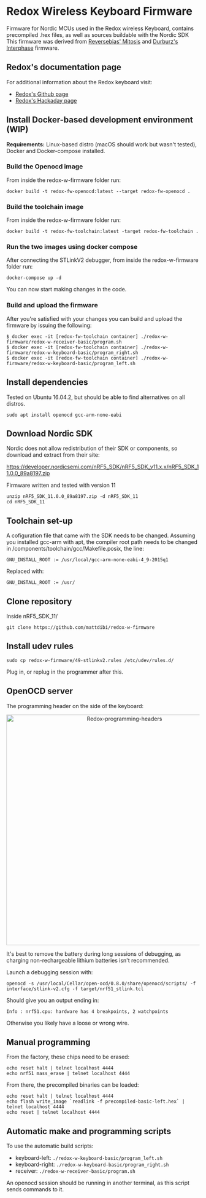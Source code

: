 # Redox Wireless Keyboard Firmware
Firmware for Nordic MCUs used in the Redox wireless Keyboard, contains precompiled .hex files, as well as sources buildable with the Nordic SDK
This firmware was derived from [Reversebias' Mitosis](https://github.com/reversebias/mitosis) and [Durburz's Interphase](https://github.com/Durburz/interphase-firmware/) firmware.

## Redox's documentation page
For additional information about the Redox keyboard visit:
- [Redox's Github page](https://github.com/mattdibi/redox-keyboard)
- [Redox's Hackaday page](https://hackaday.io/project/160610-redox-keyboard)

## Install Docker-based development environment (WIP)

**Requirements:** Linux-based distro (macOS should work but wasn't tested), Docker and Docker-compose installed.

### Build the Openocd image

From inside the redox-w-firmware folder run:

```
docker build -t redox-fw-openocd:latest --target redox-fw-openocd .
```

### Build the toolchain image

From inside the redox-w-firmware folder run:

```
docker build -t redox-fw-toolchain:latest -target redox-fw-toolchain .
```

### Run the two images using docker compose

After connecting the STLinkV2 debugger, from inside the redox-w-firmware folder run:

```
docker-compose up -d
```

You can now start making changes in the code.

### Build and upload the firmware

After you're satisfied with your changes you can build and upload the firmware by issuing the following:

```
$ docker exec -it [redox-fw-toolchain container] ./redox-w-firmware/redox-w-receiver-basic/program.sh
$ docker exec -it [redox-fw-toolchain container] ./redox-w-firmware/redox-w-keyboard-basic/program_right.sh
$ docker exec -it [redox-fw-toolchain container] ./redox-w-firmware/redox-w-keyboard-basic/program_left.sh
```

## Install dependencies

Tested on Ubuntu 16.04.2, but should be able to find alternatives on all distros.

```
sudo apt install openocd gcc-arm-none-eabi
```

## Download Nordic SDK

Nordic does not allow redistribution of their SDK or components, so download and extract from their site:

https://developer.nordicsemi.com/nRF5_SDK/nRF5_SDK_v11.x.x/nRF5_SDK_11.0.0_89a8197.zip

Firmware written and tested with version 11

```
unzip nRF5_SDK_11.0.0_89a8197.zip -d nRF5_SDK_11
cd nRF5_SDK_11
```

## Toolchain set-up

A cofiguration file that came with the SDK needs to be changed. Assuming you installed gcc-arm with apt, the compiler root path needs to be changed in /components/toolchain/gcc/Makefile.posix, the line:

```
GNU_INSTALL_ROOT := /usr/local/gcc-arm-none-eabi-4_9-2015q1
```

Replaced with:

```
GNU_INSTALL_ROOT := /usr/
```

## Clone repository
Inside nRF5_SDK_11/

```
git clone https://github.com/mattdibi/redox-w-firmware
```

## Install udev rules

```
sudo cp redox-w-firmware/49-stlinkv2.rules /etc/udev/rules.d/
```
Plug in, or replug in the programmer after this.

## OpenOCD server
The programming header on the side of the keyboard:

<p align="center">
<img src="img/IMAG0596.jpg" alt="Redox-programming-headers" width="600"/>
</p>

It's best to remove the battery during long sessions of debugging, as charging non-rechargeable lithium batteries isn't recommended.

Launch a debugging session with:

```
openocd -s /usr/local/Cellar/open-ocd/0.8.0/share/openocd/scripts/ -f interface/stlink-v2.cfg -f target/nrf51_stlink.tcl
```
Should give you an output ending in:

```
Info : nrf51.cpu: hardware has 4 breakpoints, 2 watchpoints
```
Otherwise you likely have a loose or wrong wire.


## Manual programming
From the factory, these chips need to be erased:

```
echo reset halt | telnet localhost 4444
echo nrf51 mass_erase | telnet localhost 4444
```
From there, the precompiled binaries can be loaded:

```
echo reset halt | telnet localhost 4444
echo flash write_image `readlink -f precompiled-basic-left.hex` | telnet localhost 4444
echo reset | telnet localhost 4444
```

## Automatic make and programming scripts
To use the automatic build scripts:
* keyboard-left: `./redox-w-keyboard-basic/program_left.sh`
* keyboard-right: `./redox-w-keyboard-basic/program_right.sh`
* receiver: `./redox-w-receiver-basic/program.sh`

An openocd session should be running in another terminal, as this script sends commands to it.
